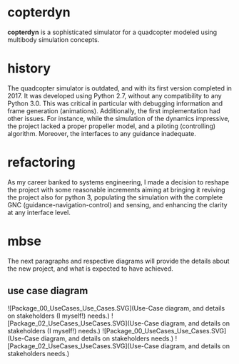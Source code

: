 # copterdyn

**copterdyn** is a sophisticated simulator for a quadcopter modeled using
multibody simulation concepts.

# history

The quadcopter simulator is outdated, and with its first version completed in 2017.
It was developed using Python 2.7, without any compatibility to any Python
3.0. This was critical in particular with debugging information and frame
generation (animations). Additionally, the first implementation had other issues.
For instance, while the simulation of the dynamics impressive, the project lacked a proper propeller model, and a
piloting (controlling) algorithm. Moreover, the interfaces to any guidance inadequate.

# refactoring

As my career banked to systems engineering, I made a decision to reshape the project
with some reasonable increments aiming at bringing it reviving the project also for
python 3, populating the simulation with the complete GNC
(guidance-navigation-control) and sensing, and enhancing the clarity at any
interface level.

# mbse

The next paragraphs and respective diagrams will provide the details about the new project, and what is
expected to have achieved.

## use case diagram

![Package_00_UseCases_Use_Cases.SVG](Use-Case diagram, and details on stakeholders (I myself!) needs.)
![Package_02_UseCases_UseCases.SVG](Use-Case diagram, and details on stakeholders (I myself!) needs.)
![Package_00_UseCases_Use_Cases.SVG](Use-Case diagram, and details on stakeholders needs.)
![Package_02_UseCases_UseCases.SVG](Use-Case diagram, and details on stakeholders needs.)
